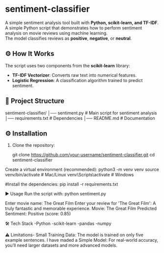 # sentiment-classifier  

A simple sentiment analysis tool built with **Python, scikit-learn, and TF-IDF**.  
A simple Python script that demonstrates how to perform sentiment analysis on movie reviews using machine learning.  
The model classifies reviews as **positive**, **negative**, or **neutral**. 


## ⚙️ How It Works
The script uses two components from the **scikit-learn** library:

- **TF-IDF Vectorizer**: Converts raw text into numerical features.  
- **Logistic Regression**: A classification algorithm trained to predict sentiment.



## 📂 Project Structure
sentiment-classifier/
│── sentiment.py # Main script for sentiment analysis
│── requirements.txt # Dependencies
│── README.md # Documentation


## ⚙️ Installation

1. Clone the repository:

   git clone https://github.com/your-username/sentiment-classifier.git
   cd sentiment-classifier


Create a virtual environment (recommended):
python3 -m venv venv
source venv/bin/activate   # Mac/Linux
venv\Scripts\activate      # Windows


#Install the dependencies:
pip install -r requirements.txt


▶️ Usage
Run the script with:
python sentiment.py

Enter movie name: The Great Film
Enter your review for 'The Great Film': A truly fantastic and memorable experience.
Movie: The Great Film
Predicted Sentiment: Positive (score: 0.85)


🛠 Tech Stack
-Python
-scikit-learn
-pandas
-numpy


⚠️ Limitations-
Small Training Data: The model is trained on only five example sentences.
I have maded a Simple Model: For real-world accuracy, you’ll need larger datasets and more advanced models.
